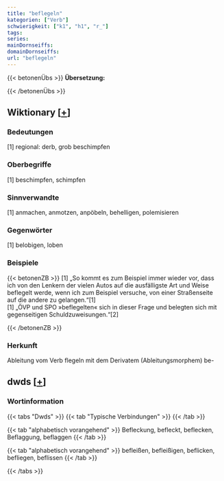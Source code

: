 ```yaml
---
title: "beflegeln"
kategorien: ["Verb"]
schwierigkeit: ["k1", "h1", "r_"]
tags:
series:
mainDornseiffs:
domainDornseiffs:
url: "beflegeln"
---
```


{{< betonenÜbs >}}
**Übersetzung:**  
  
{{< /betonenÜbs >}}

## Wiktionary [[+](https://de.wiktionary.org/wiki/beflegeln)]

### Bedeutungen
[1] regional: derb, grob beschimpfen  

### Oberbegriffe
[1] beschimpfen, schimpfen  

### Sinnverwandte
[1] anmachen, anmotzen, anpöbeln, behelligen, polemisieren  

### Gegenwörter
[1] belobigen, loben  

### Beispiele
{{< betonenZB >}}
[1] „So kommt es zum Beispiel immer wieder vor, dass ich von den Lenkern der vielen Autos auf die ausfälligste Art und Weise beflegelt werde, wenn ich zum Beispiel versuche, von einer Straßenseite auf die andere zu gelangen.“[1]  
[1] „ÖVP und SPO »beflegelten« sich in dieser Frage und belegten sich mit gegenseitigen Schuldzuweisungen.“[2]  

{{< /betonenZB >}}
### Herkunft
Ableitung vom Verb flegeln mit dem Derivatem (Ableitungsmorphem) be-  



## dwds [[+](https://www.dwds.de/wb/beflegeln)]

### Wortinformation
{{< tabs "Dwds" >}}
{{< tab "Typische Verbindungen" >}}
{{< /tab >}}

{{< tab "alphabetisch vorangehend" >}}
Befleckung, befleckt, beflecken, Beflaggung, beflaggen
{{< /tab >}}

{{< tab "alphabetisch vorangehend" >}}
befleißen, befleißigen, beflicken, befliegen, beflissen
{{< /tab >}}

{{< /tabs >}}

